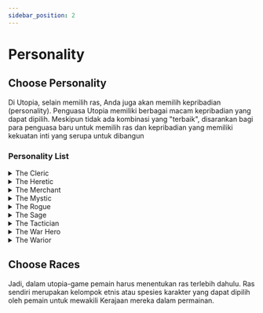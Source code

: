 ```yaml
---
sidebar_position: 2
---
```


# Personality

## Choose Personality
Di Utopia, selain memilih ras, Anda juga akan memilih kepribadian (personality). Penguasa Utopia memiliki berbagai macam kepribadian yang dapat dipilih. Meskipun tidak ada kombinasi yang "terbaik", disarankan bagi para penguasa baru untuk memilih ras dan kepribadian yang memiliki kekuatan inti yang serupa untuk dibangun

### Personality List

<details>
  <summary>The Cleric</summary>
  <div>
<div>
> - Clerik membantu pasukan mereka di medan perang dengan menyembuhkan prajurit yang terluka untuk mengurangi jumlah korban keseluruhan. Mereka mendukung rekan mereka dengan berkat magis.
<br/>
> - Gelar: [NamaPenguasa] si Skeptis
</div>
</div>
    <br/>
    </details>
    
<details>
  <summary>The Heretic</summary>
  <div>
<div>
>- Heretik melanggar norma-norma fundamental dan tidak peduli. Mereka senang menentang keyakinan dan doktrin ajaran yang diterima.
<br/>
> - Gelar: [NamaPenguasa] si Skeptis
</div>
</div>
    <br/>
    </details>

<details>
  <summary>The Merchant</summary>
  <div>
<div>
>- Pedagang adalah ahli dalam perdagangan dan keuangan. Dikenal karena intuisi dan keahlian mereka dalam mengelola uang, Pedagang dapat menghasilkan lebih banyak emas daripada persona lainnya.
<br/>
> - Gelar: [NamaPenguasa] yang Kaya
</div>
</div>
    <br/>
    </details>

<details>
  <summary>The Mystic</summary>
  <div>
<div>
>-  Ahli sihir, Mystic memiliki pengalaman dalam memperoleh manfaat paling besar dari dunia sihir. Dipimpin oleh "orang mereka sendiri" memberikan provinsi kemampuan luar biasa dalam seni mistik. Mystic akan menemukan diri mereka memiliki akses ke mantra paling mematikan yang orang lain tidak bisa mengalami. 
<br/>
> - Gelar: [NamaPenguasa] si Penyihir
</div>
</div>
    <br/>
    </details>

<details>
  <summary>The Rogue</summary>
  <div>
<div>
>- Dalam pandangan banyak orang, Rogue dianggap jahat sampai ke akar-akarnya. Rogue adalah persona yang sangat misterius. Rogue memiliki pengalaman luas dalam seni mencuri, penipuan, dan kejahatan - tetapi dalam Dunia Utopia, ini dapat digunakan untuk kebaikan dan kejahatan. Rogue akan menemukan diri mereka memiliki akses ke operasi pencurian yang mematikan yang orang lain tidak bisa mengalami.
<br/>
> - Gelar: [NamaPenguasa] si Pendusta
</div>
</div>
    <br/>
    </details>

<details>
  <summary>The Sage</summary>
  <div>
<div>
>- Sage memiliki kebijaksanaan dari masa ke masa dan pengetahuan tak terbatas. Memahami begitu banyak tentang kehidupan, dunia, dan sejarah, Sage dapat memberikan bimbingan unik di dunia yang terdiri dari begitu banyak bidang yang berbeda. Provinsi yang dipimpin oleh Sage akan menemukan diri mereka lebih efisien dalam bidang Seni dan Ilmu Pengetahuan.
<br/>
> - Gelar: [NamaPenguasa] yang Bijak
</div>
</div>
    <br/>
    </details>

<details>
  <summary>The Tactician</summary>
  <div>
<div>
>- Fokus Tactician adalah pada sisi strategis perang, memungkinkan gerakan pasukan yang cepat dan akurat. Kepemimpinan adalah hadiahnya sendiri dan kelicikan Tactician memberikan Anda kemampuan unik untuk menggunakan keuntungan strategis mereka untuk mengumpulkan informasi.
<br/>
> - Gelar: [NamaPenguasa] yang Licik
</div>
</div>
    <br/>
    </details>

<details>
  <summary>The War Hero</summary>
  <div>
<div>
>-  Para pemimpin militer besar, War Heroes adalah di antara komandan terbaik di Utopia. Latar belakang perang dan warisan kepahlawanan menciptakan aura legitimasi di sekitar setiap pemimpin. War Hero mendapatkan penghormatan besar untuk posisinya.
<br/>
> - Gelar: [NamaPenguasa] sang Pahlawan
</div>
</div>
    <br/>
    </details>

<details>
  <summary>The Warior</summary>
  <div>
<div>
>- Agresif, kuat, dan tegas adalah semua kata sifat yang terlintas dalam pikiran saat menggambarkan Warrior. Kepemimpinan melalui kekuatan militer adalah inti dari menjadi seorang Warrior.
<br/>
> - Gelar: [NamaPenguasa] sang Prajurit
</div>
</div>
    <br/>
    </details>

## Choose Races
Jadi, dalam utopia-game pemain harus menentukan ras terlebih dahulu. Ras sendiri merupakan kelompok etnis atau spesies karakter yang dapat dipilih oleh pemain untuk mewakili Kerajaan mereka dalam permainan.
